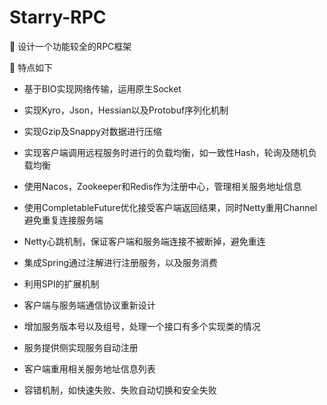 # Starry-RPC

🥚 设计一个功能较全的RPC框架

🌾 特点如下

- 基于BIO实现网络传输，运用原生Socket

- 实现Kyro，Json，Hessian以及Protobuf序列化机制

- 实现Gzip及Snappy对数据进行压缩

- 实现客户端调用远程服务时进行的负载均衡，如一致性Hash，轮询及随机负载均衡

- 使用Nacos，Zookeeper和Redis作为注册中心，管理相关服务地址信息

- 使用CompletableFuture优化接受客户端返回结果，同时Netty重用Channel避免重复连接服务端

- Netty心跳机制，保证客户端和服务端连接不被断掉，避免重连

- 集成Spring通过注解进行注册服务，以及服务消费

- 利用SPI的扩展机制

- 客户端与服务端通信协议重新设计

- 增加服务版本号以及组号，处理一个接口有多个实现类的情况

- 服务提供侧实现服务自动注册

- 客户端重用相关服务地址信息列表

- 容错机制，如快速失败、失败自动切换和安全失败
